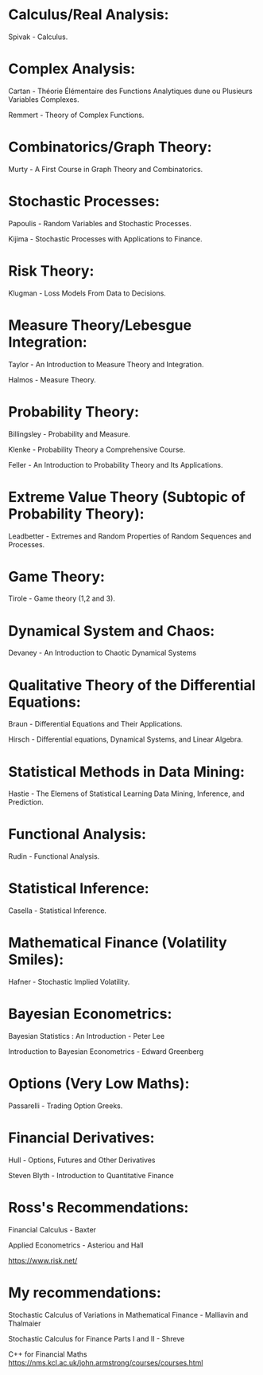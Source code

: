 # Calculus/Real Analysis:

Spivak - Calculus.



# Complex Analysis:

Cartan - Théorie Élémentaire des Functions Analytiques dune ou Plusieurs Variables Complexes.

Remmert - Theory of Complex Functions.



# Combinatorics/Graph Theory:

Murty - A First Course in Graph Theory and Combinatorics.



# Stochastic Processes:

Papoulis - Random Variables and Stochastic Processes.

Kijima - Stochastic Processes with Applications to Finance.



# Risk Theory:

Klugman - Loss Models From Data to Decisions.



# Measure Theory/Lebesgue Integration:

Taylor - An Introduction to Measure Theory and Integration.

Halmos - Measure Theory.



# Probability Theory:

Billingsley - Probability and Measure.

Klenke - Probability Theory a Comprehensive Course.

Feller - An Introduction to Probability Theory and Its Applications.



# Extreme Value Theory (Subtopic of Probability Theory):

Leadbetter - Extremes and Random Properties of Random Sequences and Processes.




# Game Theory:

Tirole - Game theory (1,2 and 3).



# Dynamical System and Chaos:

Devaney - An Introduction to Chaotic Dynamical Systems



# Qualitative Theory of the Differential Equations:

Braun - Differential Equations and Their Applications.

Hirsch - Differential equations, Dynamical Systems, and Linear Algebra.



# Statistical Methods in Data Mining:

Hastie - The Elemens of Statistical Learning Data Mining, Inference, and Prediction.



# Functional Analysis:

Rudin - Functional Analysis.



# Statistical Inference:

Casella - Statistical Inference.



# Mathematical Finance (Volatility Smiles):

Hafner - Stochastic Implied Volatility.

# Bayesian Econometrics:

Bayesian Statistics : An Introduction - Peter Lee

Introduction to Bayesian Econometrics - Edward Greenberg



# Options (Very Low Maths):

Passarelli - Trading Option Greeks.




# Financial Derivatives:

Hull - Options, Futures and Other Derivatives

Steven Blyth - Introduction to Quantitative Finance

# Ross's Recommendations:

Financial Calculus - Baxter

Applied Econometrics - Asteriou and Hall

https://www.risk.net/

# My recommendations:

Stochastic Calculus of Variations in Mathematical Finance - Malliavin and  Thalmaier

Stochastic Calculus for Finance Parts I and II - Shreve


C++ for Financial Maths
https://nms.kcl.ac.uk/john.armstrong/courses/courses.html
